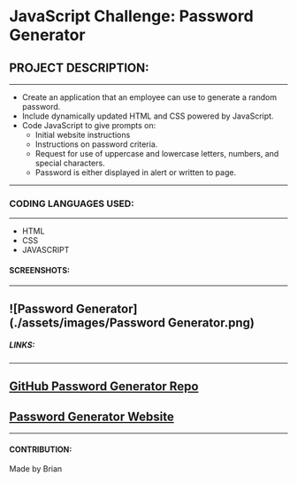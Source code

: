 # JavaScript Challenge: Password Generator

## PROJECT DESCRIPTION:

---

- Create an application that an employee can use to generate a random password.
- Include dynamically updated HTML and CSS powered by JavaScript.
- Code JavaScript to give prompts on: 
    - Initial website instructions
    - Instructions on password criteria.
    - Request for use of uppercase and lowercase letters, numbers, and special characters.
    - Password is either displayed in alert or written to page. 

---

### CODING LANGUAGES USED: 

---

* HTML
* CSS
* JAVASCRIPT

#### SCREENSHOTS: 

---

## ![Password Generator](./assets/images/Password Generator.png)

##### LINKS: 

---

## [GitHub Password Generator Repo](https://github.com/BMunoz87/Password-Generator)

## [Password Generator Website](https://bmunoz87.github.io/Password-Generator/)



---

#### CONTRIBUTION:

Made by Brian

